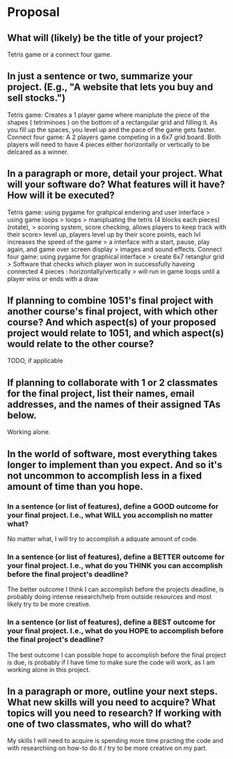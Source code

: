 # Proposal

## What will (likely) be the title of your project?

Tetris game or a connect four game.

## In just a sentence or two, summarize your project. (E.g., "A website that lets you buy and sell stocks.")

Tetris game: Creates a 1 player game where maniplute the piece of the shapes ( tetriminoes ) on the bottom of a rectangular grid and filling it. As you fill up the spaces, you level up and the pace of the game gets faster. 
Connect four game: A 2 players game competing in a 6x7 grid board. Both players will need to have 4 pieces either horizontally or vertically to be delcared as a winner. 

## In a paragraph or more, detail your project. What will your software do? What features will it have? How will it be executed?

Tetris game: using pygame for grahpical endering and user interface > using game loops > loops > manipluating the tetris (4 blocks each pieces) (rotate), > scoring system, score checking, allows players to keep track with their score> level up, players level up by their score points, each lvl increases the speed of the game > a interface with a start, pause, play again, and game over screen display > images and sound effects.
Connect four game: using pygame for graphical interface > create 6x7 retanglur grid > Software that checks which player won in successfully haveing connected 4 pieces : horizontally/vertically > will run in game loops until a player wins or ends with a draw 

## If planning to combine 1051's final project with another course's final project, with which other course? And which aspect(s) of your proposed project would relate to 1051, and which aspect(s) would relate to the other course?

TODO, if applicable

## If planning to collaborate with 1 or 2 classmates for the final project, list their names, email addresses, and the names of their assigned TAs below.

Working alone. 

## In the world of software, most everything takes longer to implement than you expect. And so it's not uncommon to accomplish less in a fixed amount of time than you hope.

### In a sentence (or list of features), define a GOOD outcome for your final project. I.e., what WILL you accomplish no matter what?

No matter what, I will try to accomplish a adquate amount of code. 

### In a sentence (or list of features), define a BETTER outcome for your final project. I.e., what do you THINK you can accomplish before the final project's deadline?

 The better outcome I think I can accomplish before the projects deadline, is probably doing intense research/help from outside resources and most likely try to be more creative. 
 
### In a sentence (or list of features), define a BEST outcome for your final project. I.e., what do you HOPE to accomplish before the final project's deadline?

The best outcome I can possible hope to accomplish before the final project is due, is probably if I have time to make sure the code will work, as I am working alone in this project. 

## In a paragraph or more, outline your next steps. What new skills will you need to acquire? What topics will you need to research? If working with one of two classmates, who will do what?
 My skills I will need to acquire is spending more time practing the code and with researchiing on how-to do it / try to be more creative on my part. 
